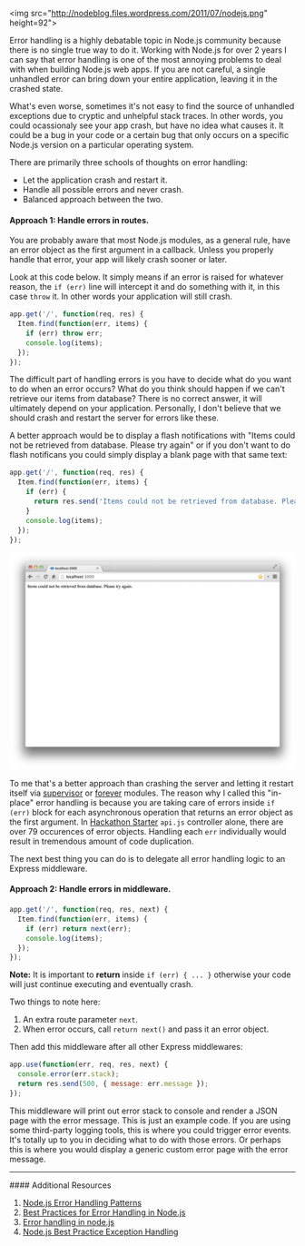 <img src="http://nodeblog.files.wordpress.com/2011/07/nodejs.png" height=92">

Error handling is a highly debatable topic in Node.js community because there
is no single true way to do it. Working with Node.js for over 2 years I can
say that error handling is one of the most annoying problems to deal with when
building Node.js web apps. If you are not careful, a single unhandled error
can bring down your entire application, leaving it in the crashed state.

What's even worse, sometimes it's not easy to find the source of unhandled
exceptions due to cryptic and unhelpful stack traces. In other words, you
could ocassionaly see your app crash, but have no idea what causes it. It could
be a bug in your code or a certain bug that only occurs on a specific
Node.js version on a particular operating system.

There are primarily three schools of thoughts on error handling:

- Let the application crash and restart it.
- Handle all possible errors and never crash.
- Balanced approach between the two.

#### <span class="text-danger">Approach 1:</span> Handle errors in routes.
You are probably aware that most Node.js modules, as a general rule, have an
error object as the first argument in a callback. Unless you properly
handle that error, your app will likely crash sooner or later.

Look at this code below. It simply means if an error is raised for whatever
reason, the `if (err)` line will intercept it and do something with it, in this case
`throw` it. In other words your application will still crash.

```javascript
app.get('/', function(req, res) {
  Item.find(function(err, items) {
    if (err) throw err;
    console.log(items);
  });
});
```

The difficult part of handling errors is you have to decide what
do you want to do when an error occurs? What do you think should happen if we
can't retrieve our items from database? There is no correct answer, it will
ultimately depend on your application. Personally, I don't believe that we
should crash and restart the server for errors like these.

A better approach would be to display a flash notifications with
"Items could not be retrieved from database. Please try again" or if you
don't want to do flash notificans you could simply display a blank page with
that same text:

```javascript
app.get('/', function(req, res) {
  Item.find(function(err, items) {
    if (err) {
      return res.send('Items could not be retrieved from database. Please try again.');
    }
    console.log(items);
  });
});
```

![](images/backend/advanced/nodejs-error-handling-1.png)

To me that's a better approach than crashing the server and letting it restart
itself via [supervisor](https://github.com/isaacs/node-supervisor) or
[forever](https://github.com/nodejitsu/forever) modules. The reason why I
called this "in-place" error handling is because you are taking care of errors
inside `if (err)` block for each asynchronous operation that returns an error object
as the first argument. In [Hackathon Starter](https://github.com/sahat/hackathon-starter)
`api.js` controller alone, there are over 79 occurences of error objects.
Handling each `err` individually would result in tremendous amount of code
duplication.

The next best thing you can do is to delegate all error handling logic to an
Express middleware.


#### <span class="text-danger">Approach 2:</span> Handle errors in middleware.

```javascript
app.get('/', function(req, res, next) {
  Item.find(function(err, items) {
    if (err) return next(err);
    console.log(items);
  });
});
```

**Note:** It is important to **return** inside `if (err) { ... }` otherwise your
code will just continue executing and eventually crash.

Two things to note here:

1. An extra route parameter `next`.
2. When error occurs, call `return next()` and pass it an error object.

Then add this middleware after all other Express middlewares:

```javascript
app.use(function(err, req, res, next) {
  console.error(err.stack);
  return res.send(500, { message: err.message });
});
```

This middleware will print out error stack to console and render a JSON page
with the error message. This is just an example code. If you are using some
third-party logging tools, this is where you could trigger error events. It's
totally up to you in deciding what to do with those errors. Or perhaps this
is where you would display a generic custom error page with the error message.

<hr>
#### <i class="fa fa-lightbulb-o text-danger"></i> Additional Resources

1. [Node.js Error Handling Patterns](http://www.nodewiz.biz/nodejs-error-handling-pattern)
2. [Best Practices for Error Handling in Node.js](http://www.joyent.com/blog/best-practices-for-error-handling-in-node-js)
3. [Error handling in node.js](http://machadogj.com/2013/4/error-handling-in-nodejs.html)
4. [Node.js Best Practice Exception Handling](https://gist.github.com/balupton/5560110)
